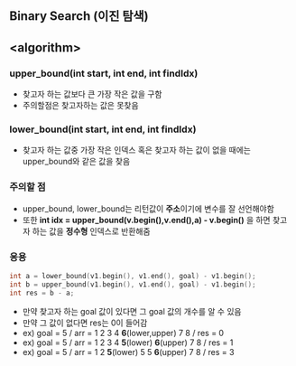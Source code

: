 ## Binary Search (이진 탐색)

## \<algorithm\> 
### upper_bound(int start, int end, int findIdx) 
  * 찾고자 하는 값보다 큰 가장 작은 값을 구함
  * 주의할점은 찾고자하는 값은 못찾음
### lower_bound(int start, int end, int findIdx)
  * 찾고자 하는 값중 가장 작은 인덱스 혹은 찾고자 하는 값이 없을 때에는 upper_bound와 같은 값을 찾음
### 주의할 점 
  * upper_bound, lower_bound는 리턴값이 **주소**이기에 변수를 잘 선언해야함
  * 또한 **int idx = upper_bound(v.begin(),v.end(),a) - v.begin()** 을 하면 찾고자 하는 값을 **정수형** 인덱스로 반환해줌
### 응용
  ``` cpp
  int a = lower_bound(v1.begin(), v1.end(), goal) - v1.begin();
  int b = upper_bound(v1.begin(), v1.end(), goal) - v1.begin();
  int res = b - a;
  ```
  * 만약 찾고자 하는 goal 값이 있다면 그 goal 값의 개수를 알 수 있음
  * 만약 그 값이 없다면 res는 0이 들어감
  * ex) goal = 5 / arr = 1 2 3 4 **6**(lower,upper) 7 8 / res = 0
  * ex) goal = 5 / arr = 1 2 3 4 **5**(lower) **6**(upper) 7 8 / res = 1
  * ex) goal = 5 / arr = 1 2 **5**(lower) 5 5 **6**(upper) 7 8 / res = 3
